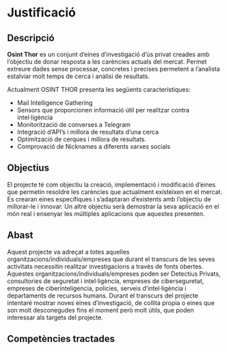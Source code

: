 # Justificació
## Descripció

**Osint Thor** es un conjunt d’eines d’investigació d’ús privat creades amb l’objectiu de donar resposta a les carències actuals del mercat. Permet extreure dades sense processar, concretes i precises permetent a l’analista estalviar molt temps de cerca i anàlisi de resultats. 

Actualment OSINT THOR presenta les següents característiques:
- Mail Intelligence Gathering
- Sensors que proporcionen informació útil per realitzar contra intel·ligència
- Monitorització de converses a Telegram
- Integració d’API’s i millora de resultats d’una cerca
- Optimització de cerques i millora de resultats.
- Comprovació de Nicknames a diferents xarxes socials

## Objectius

El projecte té com objectiu la creació, implementació i modificació d’eines que permetin resoldre les carències que actualment existeixen en el mercat. Es crearan eines específiques i s’adaptaran d’existents amb l’objectiu de millorar-le i innovar. Un altre objectiu serà demostrar la seva aplicació en el món real i ensenyar les múltiples aplicacions que aquestes presenten. 

## Abast

Aquest projecte va adreçat a totes aquelles organitzacions/individuals/empreses que durant el transcurs de les seves activitats necessitin realitzar investigacions a través de fonts obertes. Aquestes organitzacions/individuals/empreses poden ser Detectius Privats, consultories de seguretat i intel·ligència, empreses de ciberseguretat, empreses de ciberinteligencia, policies, serveis d’intel·ligència i departaments de recursos humans. Durant el transcurs del projecte intentaré mostrar noves eines d’investigació, de collita propia o eines que son molt desconegudes fins el moment però molt útils, que poden interessar als targets del projecte.

## Competències tractades
